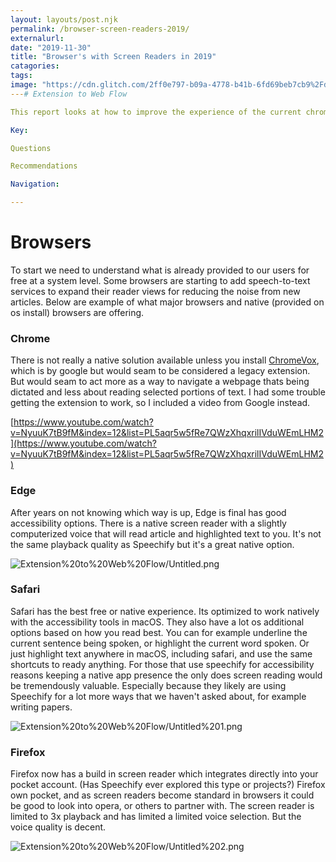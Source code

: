 ```yaml
---
layout: layouts/post.njk
permalink: /browser-screen-readers-2019/
externalurl:
date: "2019-11-30"
title: "Browser's with Screen Readers in 2019"
catagories:
tags:
image: "https://cdn.glitch.com/2ff0e797-b09a-4778-b41b-6fd69beb7cb9%2FdirectNav_closeUp_v0.gif?v=1589715026860"
---# Extension to Web Flow

This report looks at how to improve the experience of the current chrome web extension in preparation of the Speechify Web App. I go over current screen readers in browsers which have come a long way this last year (2019) and how web extensions connect to their web app. Both from a content importing and full app.

Key:

Questions

Recommendations

Navigation:

---
```


# Browsers

To start we need to understand what is already provided to our users for free at a system level. Some browsers are starting to add speech-to-text services to expand their reader views for reducing the noise from new articles. Below are example of what major browsers and native (provided on os install) browsers are offering.

### Chrome

There is not really a native solution available unless you install [ChromeVox](https://www.chromevox.com), which is by google but would seam to be considered a legacy extension. But would seam to act more as a way to navigate a webpage thats being dictated and less about reading selected portions of text. I had some trouble getting the extension to work, so I included a video from Google instead.

[https://www.youtube.com/watch?v=NyuuK7tB9fM&index=12&list=PL5aqr5w5fRe7QWzXhqxrilIVduWEmLHM2](https://www.youtube.com/watch?v=NyuuK7tB9fM&index=12&list=PL5aqr5w5fRe7QWzXhqxrilIVduWEmLHM2)

### Edge

After years on not knowing which way is up, Edge is final has good accessibility options. There is a native screen reader with a slightly computerized voice that will read article and highlighted text to you. It's not the same playback quality as Speechify but it's a great native option.

![Extension%20to%20Web%20Flow/Untitled.png](Extension%20to%20Web%20Flow/Untitled.png)

### Safari

Safari has the best free or native experience. Its optimized to work natively with the accessibility tools in macOS. They also have a lot os additional options based on how you read best. You can for example underline the current sentence being spoken, or highlight the current word spoken. Or just highlight text anywhere in macOS, including safari, and use the same shortcuts to ready anything. For those that use speechify for accessibility reasons keeping a native app presence the only does screen reading would be tremendously valuable. Especially because they likely are using Speechify for a lot more ways that we haven't asked about, for example writing papers.

![Extension%20to%20Web%20Flow/Untitled%201.png](Extension%20to%20Web%20Flow/Untitled%201.png)

### Firefox

Firefox now has a build in screen reader which integrates directly into your pocket account. (Has Speechify ever explored this type or projects?) Firefox own pocket, and as screen readers become standard in browsers it could be good to look into opera, or others to partner with. The screen reader is limited to 3x playback and has limited a limited voice selection. But the voice quality is decent.

![Extension%20to%20Web%20Flow/Untitled%202.png](Extension%20to%20Web%20Flow/Untitled%202.png)
